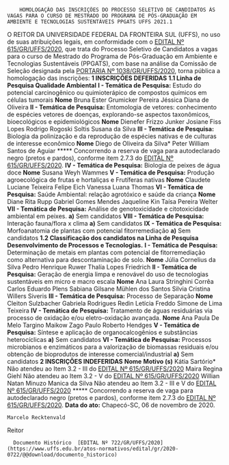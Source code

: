         HOMOLOGAÇÃO DAS INSCRIÇÕES DO PROCESSO SELETIVO DE CANDIDATOS ÀS VAGAS PARA O CURSO DE MESTRADO DO PROGRAMA DE PÓS-GRADUAÇÃO EM AMBIENTE E TECNOLOGIAS SUSTENTÁVEIS PPGATS UFFS 2021.1  

 O REITOR DA UNIVERSIDADE FEDERAL DA FRONTEIRA SUL (UFFS), no uso de suas atribuições legais, em conformidade com o [EDITAL Nº 615/GR/UFFS/2020](https://www.uffs.edu.br/atos-normativos/edital/gr/2020-0615), que trata do Processo Seletivo de Candidatos a vagas para o curso de Mestrado do Programa de Pós-Graduação em Ambiente e Tecnologias Sustentáveis (PPGATS), com base na análise da Comissão de Seleção designada pela [PORTARIA Nº 1038/GR/UFFS/2020](https://www.uffs.edu.br/atos-normativos/portaria/gr/2020-1038), torna pública a homologação das inscrições:     **1 INSCRIÇÕES DEFERIDAS**   **1.1 Linha de Pesquisa Qualidade Ambiental**   **I - Temática de Pesquisa:**  Estudo do potencial carcinogênico ou quimioterápico de compostos químicos em células tumorais     **Nome**      Bruna Ester Grumicker Pereira     Jéssica Diana de Oliveira     **II - Temática de Pesquisa:**  Entomologia de vetores: conhecimento de espécies vetores de doenças, explorando-se aspectos taxonômicos, bioecológicos e epidemiológicos     **Nome**      Dienefer Frizzo Junker     Josiane Fiss Lopes     Rodrigo Rogoski Soltis     Susana da Silva     **III - Temática de Pesquisa:**  Biologia da polinização e da reprodução de espécies nativas e de culturas de interesse econômico     **Nome**      Diego de Oliveira da Silva*     Peter William Santos de Aguiar     *****  Concorrendo a reserva de vaga para autodeclarado negro (pretos e pardos), conforme item 2.7.3 do [EDITAL Nº 615/GR/UFFS/2020](https://www.uffs.edu.br/atos-normativos/edital/gr/2020-0615).  **IV - Temática de Pesquisa:**  Biologia de peixes de água doce     **Nome**      Susana Weyh Wammes     **V - Temática de Pesquisa:**  Produção agroecológica de frutas e hortaliças e Frutíferas nativas     **Nome**      Claudete Luciane Teixeira     Felipe Eich     Vanessa Luana Thomas     **VI - Temática de Pesquisa:**  Saúde Ambiental: relação agrotóxico e saúde da criança     **Nome**      Diane Rita Rupp     Gabriel Gomes Mendes     Jaqueline Kin     Taísa Pereira Welter     **VII - Temática de Pesquisa:**  Análise de genotoxicidade e citotoxicidade ambiental em peixes.  **a)**  Sem candidatos  **VIII - Temática de Pesquisa:**  Interação fauna/flora x clima  **a)**  Sem candidatos  **IX - Temática de Pesquisa:**  Morfoanatomia de plantas com potencial fitorremediação  **a)**  Sem candidatos  **1.2 Classificação dos candidatos na Linha de Pesquisa Desenvolvimento de Processos e Tecnologias.**   **I - Temática de Pesquisa:** Determinação de metais em plantas com potencial de fitorremediação como alternativa para descontaminação de solo.      **Nome**      Júlia Cornelius da Silva     Pedro Henrique Ruwer     Thalía Lopes Friedrich     **II - Temática de Pesquisa:** Geração de energia limpa e renovável do uso de tecnologias sustentáveis em micro e macro escala     **Nome**      Ana Laura Stringhini Corrêa     Carlos Eduardo Plens     Sabiana Gilsane Mühlen dos Santos     Silvia Cristina Willers Siveris     **III - Temática de Pesquisa:**  Processo de Separação     **Nome**      Cleiton Sulzbacher     Gabriela Rodrigues Redin     Letícia Freddo     Simone de Lima Teixeira     **IV - Temática de Pesquisa:**  Tratamento de águas residuárias via processo de oxidação e/ou eletro-oxidação avançada.      **Nome**      Ana Paula De Melo Targino     Maikow Zago     Paulo Roberto Hendges     **V - Temática de Pesquisa:**  Síntese e aplicação de organocalcogênios e substâncias heterocíclicas  **a)**  Sem candidatos  **VI - Temática de Pesquisa:**  Processos microbianos e enzimáticos para a valorização de biomassas residuais e/ou obtenção de bioprodutos de interesse comercial/industrial  **a)**  Sem candidatos     **2 INSCRIÇÕES INDEFERIDAS**      **Nome**      **Motivo (s)**       Kátia Sartório*   Não atendeu ao Item 3.2 - III do [EDITAL Nº 615/GR/UFFS/2020](https://www.uffs.edu.br/atos-normativos/edital/gr/2020-0615)     Maira Regina Giehl   Não atendeu ao Item 3.2 - V do [EDITAL Nº 615/GR/UFFS/2020](https://www.uffs.edu.br/atos-normativos/edital/gr/2020-0615)     Willian Natan Minuzo Manica da Silva   Não atendeu ao Item 3.2 - III e V do [EDITAL Nº 615/GR/UFFS/2020](https://www.uffs.edu.br/atos-normativos/edital/gr/2020-0615)     *****  Concorrendo a reserva de vaga para autodeclarado negro (pretos e pardos), conforme item 2.7.3 do [EDITAL Nº 615/GR/UFFS/2020](https://www.uffs.edu.br/atos-normativos/edital/gr/2020-0615).        **Data do ato:** Chapecó-SC, 06 de novembro de 2020.   
 

    Marcelo Recktenvald   
 Reitor 

      Documento Histórico  [EDITAL Nº 722/GR/UFFS/2020](https://www.uffs.edu.br/atos-normativos/edital/gr/2020-0722/@@download/documento_historico)     
      